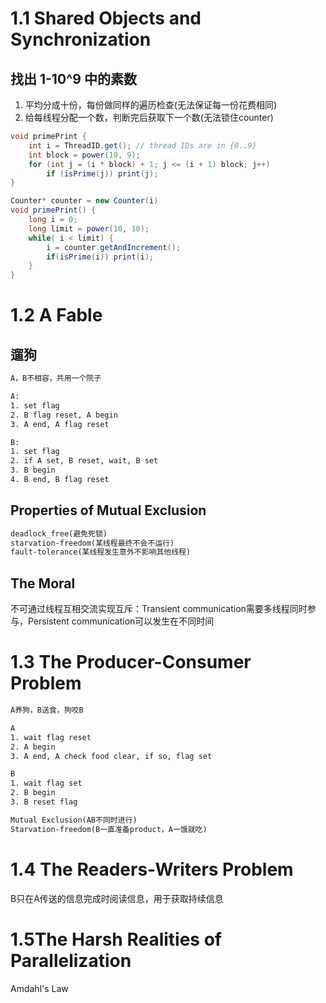 # 1.1 Shared Objects and Synchronization
## 找出 1-10^9 中的素数
1. 平均分成十份，每份做同样的遍历检查(无法保证每一份花费相同)
2. 给每线程分配一个数，判断完后获取下一个数(无法锁住counter)
```Java
void primePrint {
    int i = ThreadID.get(); // thread IDs are in {0..9}
    int block = power(10, 9);
    for (int j = (i * block) + 1; j <= (i + 1) block; j++)
        if (isPrime(j)) print(j);
}
```
```Java
Counter* counter = new Counter(i)
void primePrint() {
    long i = 0;
    long limit = power(10, 10);
    while( i < limit) {
        i = counter.getAndIncrement();
        if(isPrime(i)) print(i);
    }
}
```
# 1.2 A Fable
## 遛狗
```txt
A，B不相容，共用一个院子

A:
1. set flag
2. B flag reset, A begin
3. A end, A flag reset

B:
1. set flag
2. if A set, B reset, wait, B set
3. B begin
4. B end, B flag reset
```
## Properties of Mutual Exclusion
```txt
deadlock_free(避免死锁)
starvation-freedom(某线程最终不会不运行)
fault-tolerance(某线程发生意外不影响其他线程)
```
## The Moral
不可通过线程互相交流实现互斥：Transient communication需要多线程同时参与，Persistent communication可以发生在不同时间
# 1.3 The Producer-Consumer Problem
```txt
A养狗，B送食，狗咬B

A
1. wait flag reset
2. A begin
3. A end, A check food clear, if so, flag set

B
1. wait flag set
2. B begin
3. B reset flag
```
```txt
Mutual Exclusion(AB不同时进行)
Starvation-freedom(B一直准备product，A一饿就吃)
```
# 1.4 The Readers-Writers Problem
B只在A传送的信息完成时阅读信息，用于获取持续信息
# 1.5The Harsh Realities of Parallelization
Amdahl's Law
